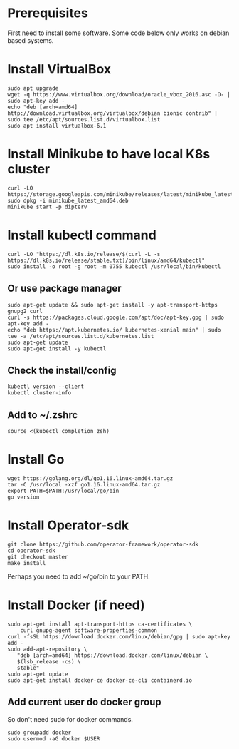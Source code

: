 # Prerequisites
First need to install some software. Some code below only works on debian based systems.

# Install VirtualBox
```
sudo apt upgrade  
wget -q https://www.virtualbox.org/download/oracle_vbox_2016.asc -O- | sudo apt-key add -
echo "deb [arch=amd64] http://download.virtualbox.org/virtualbox/debian bionic contrib" | sudo tee /etc/apt/sources.list.d/virtualbox.list 
sudo apt install virtualbox-6.1
```

# Install Minikube to have local K8s cluster
```
curl -LO https://storage.googleapis.com/minikube/releases/latest/minikube_latest_amd64.deb
sudo dpkg -i minikube_latest_amd64.deb
minikube start -p dipterv
```

# Install kubectl command
```
curl -LO "https://dl.k8s.io/release/$(curl -L -s https://dl.k8s.io/release/stable.txt)/bin/linux/amd64/kubectl"
sudo install -o root -g root -m 0755 kubectl /usr/local/bin/kubectl
```
## Or use package manager
```
sudo apt-get update && sudo apt-get install -y apt-transport-https gnupg2 curl
curl -s https://packages.cloud.google.com/apt/doc/apt-key.gpg | sudo apt-key add -
echo "deb https://apt.kubernetes.io/ kubernetes-xenial main" | sudo tee -a /etc/apt/sources.list.d/kubernetes.list
sudo apt-get update
sudo apt-get install -y kubectl
```
## Check the install/config
```
kubectl version --client
kubectl cluster-info
```
## Add to ~/.zshrc
```
source <(kubectl completion zsh)
```

# Install Go
```
wget https://golang.org/dl/go1.16.linux-amd64.tar.gz 
tar -C /usr/local -xzf go1.16.linux-amd64.tar.gz
export PATH=$PATH:/usr/local/go/bin
go version
```

# Install Operator-sdk
```
git clone https://github.com/operator-framework/operator-sdk
cd operator-sdk
git checkout master
make install
```
Perhaps you need to add ~/go/bin to your PATH.

# Install Docker (if need)
```
sudo apt-get install apt-transport-https ca-certificates \
    curl gnupg-agent software-properties-common
curl -fsSL https://download.docker.com/linux/debian/gpg | sudo apt-key add -
sudo add-apt-repository \
   "deb [arch=amd64] https://download.docker.com/linux/debian \
   $(lsb_release -cs) \
   stable"
sudo apt-get update
sudo apt-get install docker-ce docker-ce-cli containerd.io
```
## Add current user do docker group
So don't need sudo for docker commands.
```
sudo groupadd docker
sudo usermod -aG docker $USER 
```